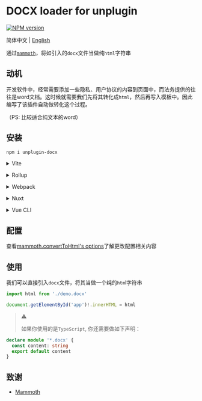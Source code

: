 # DOCX loader for unplugin

[![NPM version](https://img.shields.io/npm/v/unplugin-docx?color=a1b858&label=)](https://www.npmjs.com/package/unplugin-docx)

简体中文 | [English](./README.md)

通过[`mammoth`](https://github.com/mwilliamson/mammoth.js)，将如引入的`docx`文件当做纯`html`字符串

## 动机

开发软件中，经常需要添加一些隐私、用户协议的内容到页面中，而法务提供的往往是word文档。这时候就需要我们先将其转化成`html`，然后再写入模板中。因此编写了该插件自动做转化这个过程。

（PS: 比较适合纯文本的word）

## 安装

```bash
npm i unplugin-docx
```

<details>
<summary>Vite</summary><br>

```ts
// vite.config.ts
import Docx from 'unplugin-docx/vite'

export default defineConfig({
  plugins: [
    Docx({ /* options */ }),
  ],
})
```

实例: [`playground/`](./playground/)

<br></details>

<details>
<summary>Rollup</summary><br>

```ts
// rollup.config.js
import Docx from 'unplugin-docx/rollup'

export default {
  plugins: [
    Docx({ /* options */ }),
  ],
}
```

<br></details>


<details>
<summary>Webpack</summary><br>

```ts
// webpack.config.js
module.exports = {
  /* ... */
  plugins: [
    require('unplugin-docx/webpack')({ /* options */ })
  ]
}
```

<br></details>

<details>
<summary>Nuxt</summary><br>

```ts
// nuxt.config.js
export default {
  buildModules: [
    ['unplugin-docx/nuxt', { /* options */ }],
  ],
}
```

> 该模块可以同时作用于 Nuxt 2， [Nuxt Vite](https://github.com/nuxt/vite)

<br></details>

<details>
<summary>Vue CLI</summary><br>

```ts
// vue.config.js
module.exports = {
  configureWebpack: {
    plugins: [
      require('unplugin-docx/webpack')({ /* options */ }),
    ],
  },
}
```

<br></details>

## 配置

查看[mammoth.convertToHtml's options](https://github.com/mwilliamson/mammoth.js#mammothconverttohtmlinput-options)了解更改配置相关内容

## 使用

我们可以直接引入`docx`文件，将其当做一个纯的`htm`l字符串

```ts
import html from './demo.docx'

document.getElementById('app')!.innerHTML = html
```

> :warning: 
>
> 如果你使用的是`TypeScript`, 你还需要做如下声明：

```ts
declare module '*.docx' {
  const content: string
  export default content
}
```

## 致谢

- [Mammoth](https://github.com/mwilliamson/mammoth.js)
